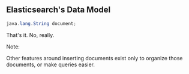 ## Elasticsearch's Data Model

```java
java.lang.String document;
```

That's it. No, really.

Note:

Other features around inserting documents exist only to organize those documents, or make queries easier.
